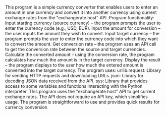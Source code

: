 This program is a simple currency converter that enables users to enter an amount in one currency and convert it into another currency using current exchange rates from the "exchangerate.host" API.
Program functionality:
Input starting currency (source currency) – the program prompts the user to enter the currency code (e.g., USD, EUR).
Input the amount for conversion – the user inputs the amount they wish to convert.
Input target currency – the program prompts the user to enter the currency code into which they want to convert the amount.
Get conversion rate – the program uses an API call to get the conversion rate between the source and target currencies.
Calculate the converted amount – using the conversion rate, the program calculates how much the amount is in the target currency.
Display the result – the program displays to the user how much the entered amount is converted into the target currency.
The program uses:
urllib.request: Library for sending HTTP requests and downloading URLs.
json: Library for decoding JSON data received from the API.
sys: Library that provides access to some variables and functions interacting with the Python interpreter.
This program uses the "exchangerate.host" API to get current exchange rates. The API does not require an API key, which simplifies usage. The program is straightforward to use and provides quick results for currency conversion.
